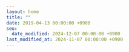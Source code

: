 ```yaml
---
layout: home
title: ""
date: 2019-04-13 00:00:00 +0900
seo:
  date_modified: 2024-12-07 00:00:00 +0900
last_modified_at: 2024-11-07 00:00:00 +0900
---
```

